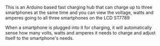 This is an Arduino based fast charging hub that can charge up to three smartphones at the same time and you can view the voltage, watts and amperes going to all three smartphones on the LCD ST7789

When a smartphone is plugged into it for charging, it will automatically sense how many volts, watts and amperes it needs to charge and adjust itself to the smartphone's needs.
